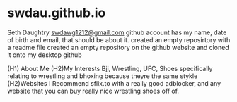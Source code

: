 # swdau.github.io
Seth Daughtry swdawg1212@gmail.com 
github account has my name, date of birth and email, that should be about it.
created an empty reposirtory with a readme file
created an empty repository on the github website and cloned it onto my desktop github


(H1) About Me 
(H2)My Interests
Bjj, Wrestling, UFC, Shoes specifically relating to wrestling and bhoxing because theyre the same stykle
(H2)Websites I Recommend
sflix.to with a really good adblocker, and any website that you can buy really nice wrestling shoes off of.
